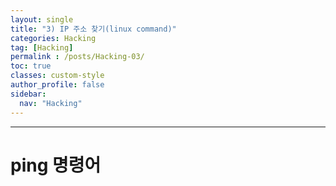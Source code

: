 ```yaml
---
layout: single
title: "3) IP 주소 찾기(linux command)"
categories: Hacking
tag: [Hacking]
permalink : /posts/Hacking-03/
toc: true
classes: custom-style
author_profile: false
sidebar:
  nav: "Hacking"
---
```


<hr>

# ping 명령어